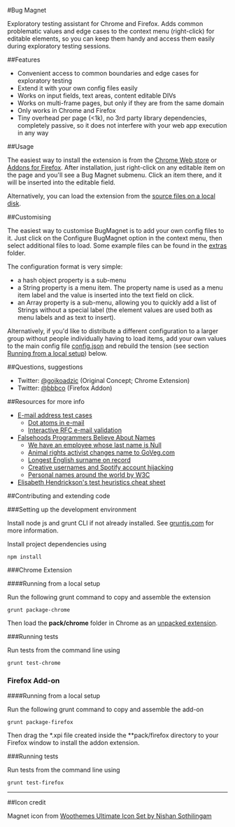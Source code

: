 #Bug Magnet

Exploratory testing assistant for Chrome and Firefox. Adds common problematic values and
edge cases to the context menu (right-click) for editable elements, so you can
keep them handy and access them easily during exploratory testing sessions.

##Features

* Convenient access to common boundaries and edge cases for exploratory testing
* Extend it with your own config files easily
* Works on input fields, text areas, content editable DIVs
* Works on multi-frame pages, but only if they are from the same domain
* Only works in Chrome and Firefox
* Tiny overhead per page (<1k), no 3rd party library dependencies, completely passive, so it does not interfere with your web app execution in any way

##Usage

The easiest way to install the extension is from the 
[Chrome Web store](https://chrome.google.com/webstore/detail/efhedldbjahpgjcneebmbolkalbhckfi)
or [Addons for Firefox](https://addons.mozilla.org/en-US/firefox/addon/bugmagnet). After
installation, just right-click on any editable item on the page and you'll see a
Bug Magnet submenu. Click an item there, and it will be inserted into the
editable field. 

Alternatively, you can load the extension from the  [source files on a local disk](#running-from-a-local-setup).

##Customising

The easiest way to customise BugMagnet is to add your own config files to it.
Just click on the Configure BugMagnet option in the context menu, then select
additional files to load. Some example files can be found in the
[extras](extras/) folder.

The configuration format is very simple:

* a hash object property is a sub-menu
* a String property is a menu item. The property name is used as a menu item label 
  and the value is inserted into the text field on click.
* an Array property is a sub-menu, allowing you to quickly add a list of Strings
  without a special label (the element values are used both as menu labels and
  as text to insert).

Alternatively, if you'd like to distribute a different configuration to a larger
group without people individually having to load items, add your own values to the main config file
[config.json](template/common/config.json) and rebuild the tension (see
section [Running from a local setup](#running-from-a-local-setup)) below.

##Questions, suggestions

* Twitter: [@gojkoadzic](http://twitter.com/gojkoadzic) (Original Concept; Chrome Extension)
* Twitter: [@bbbco](http://twitter.com/bbbco) (Firefox Addon)

##Resources for more info

* [E-mail address test cases](http://blogs.msdn.com/b/testing123/archive/2009/02/05/email-address-test-cases.aspx)
  * [Dot atoms in e-mail](http://serverfault.com/questions/395766/are-two-periods-allowed-in-the-local-part-of-an-email-address)
  * [Interactive RFC e-mail validation](http://isemail.info/)
* [Falsehoods Programmers Believe About Names](http://www.kalzumeus.com/2010/06/17/falsehoods-programmers-believe-about-names/)
  * [We have an employee whose last name is Null](http://stackoverflow.com/questions/4456438/how-can-i-pass-the-string-null-through-wsdl-soap-from-actionscript-3-to-a-co)
  * [Animal rights activist changes name to GoVeg.com](http://usatoday30.usatoday.com/tech/webguide/internetlife/2003-08-01-goveg_x.htm)
  * [Longest English surname on record](http://en.wikipedia.org/wiki/Leone_Sextus_Tollemache)
  * [Creative usernames and Spotify account hijacking](https://labs.spotify.com/2013/06/18/creative-usernames/)
  * [Personal names around the world by W3C](http://www.w3.org/International/questions/qa-personal-names)
* [Elisabeth Hendrickson's test heuristics cheat sheet](http://testobsessed.com/wp-content/uploads/2011/04/testheuristicscheatsheetv1.pdf)


##Contributing and extending code


###Setting up the development environment

Install node js and grunt CLI if not already installed. See
[gruntjs.com](http://gruntjs.com/getting-started) for more information.

Install project dependencies using

    npm install 

###Chrome Extension

####Running from a local setup

Run the following grunt command to copy and assemble the extension

    grunt package-chrome

Then load the **pack/chrome** folder in Chrome as an [unpacked extension](https://developer.chrome.com/extensions/getstarted#unpacked).

###Running tests

Run tests from the command line using

    grunt test-chrome

### Firefox Add-on

####Running from a local setup

Run the following grunt command to copy and assemble the add-on

    grunt package-firefox

Then drag the \*.xpi file created inside the **pack/firefox directory to your Firefox window to install the addon extension.

###Running tests

Run tests from the command line using

    grunt test-firefox

----

##Icon credit

Magnet icon from [Woothemes Ultimate Icon Set by Nishan Sothilingam](http://iconfindr.com/1vSsaKB)
